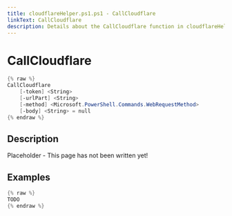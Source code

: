 ```yaml
---
title: cloudflareHelper.ps1.ps1 - CallCloudflare
linkText: CallCloudflare
description: Details about the CallCloudflare function in cloudflareHelper.ps1.ps1 helper script
---
```


# CallCloudflare

```PowerShell
{% raw %}
CallCloudflare
    [-token] <String>
    [-urlPart] <String>
    [-method] <Microsoft.PowerShell.Commands.WebRequestMethod>
    [-body] <String> = null
{% endraw %}
```

## Description

Placeholder - This page has not been written yet!

## Examples

```PowerShell
{% raw %}
TODO
{% endraw %}
```
